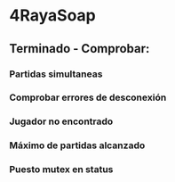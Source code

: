 # 4RayaSoap

## Terminado - Comprobar:
### Partidas simultaneas
### Comprobar errores de desconexión
### Jugador no encontrado
### Máximo de partidas alcanzado

### Puesto mutex en status

